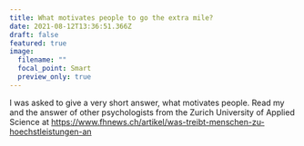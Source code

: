 ```yaml
---
title: What motivates people to go the extra mile?
date: 2021-08-12T13:36:51.366Z
draft: false
featured: true
image:
  filename: ""
  focal_point: Smart
  preview_only: true
---
```

I was asked to give a very short answer, what motivates people. Read my and the answer of other psychologists from the Zurich University of Applied Science at https://www.fhnews.ch/artikel/was-treibt-menschen-zu-hoechstleistungen-an
